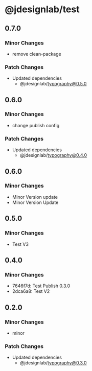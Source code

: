 # @jdesignlab/test

## 0.7.0

### Minor Changes

- remove clean-package

### Patch Changes

- Updated dependencies
  - @jdesignlab/typography@0.5.0

## 0.6.0

### Minor Changes

- change publish config

### Patch Changes

- Updated dependencies
  - @jdesignlab/typography@0.4.0

## 0.6.0

### Minor Changes

- Minor Version update
- Minor Version Update

## 0.5.0

### Minor Changes

- Test V3

## 0.4.0

### Minor Changes

- 7646f7d: Test Publish 0.3.0
- 2dca6a8: Test V2

## 0.2.0

### Minor Changes

- minor

### Patch Changes

- Updated dependencies
  - @jdesignlab/typography@0.3.0
